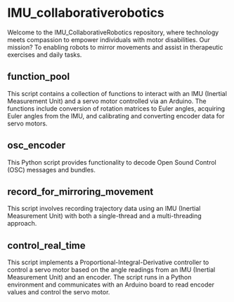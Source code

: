 # IMU_collaborativerobotics
Welcome to the IMU_CollaborativeRobotics repository, where technology meets compassion to empower individuals with motor disabilities. Our mission? To enabling robots to mirror movements and assist in therapeutic exercises and daily tasks.

## function_pool

This script contains a collection of functions to interact with an IMU (Inertial Measurement Unit) and a servo motor controlled via an Arduino. The functions include conversion of rotation matrices to Euler angles, acquiring Euler angles from the IMU, and calibrating and converting encoder data for servo motors.

## osc_encoder

This Python script provides functionality to decode Open Sound Control (OSC) messages and bundles.

##  record_for_mirroring_movement

This script involves recording trajectory data using an IMU (Inertial Measurement Unit) with both a single-thread and a multi-threading approach.

## control_real_time

This script implements a Proportional-Integral-Derivative controller to control a servo motor based on the angle readings from an IMU (Inertial Measurement Unit) and an encoder. The script runs in a Python environment and communicates with an Arduino board to read encoder values and control the servo motor.

